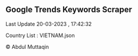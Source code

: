 

## Google Trends Keywords Scraper 
 
Last Update 20-03-2023 , 17:42:32

Country List :
VIETNAM.json



© Abdul Muttaqin 
